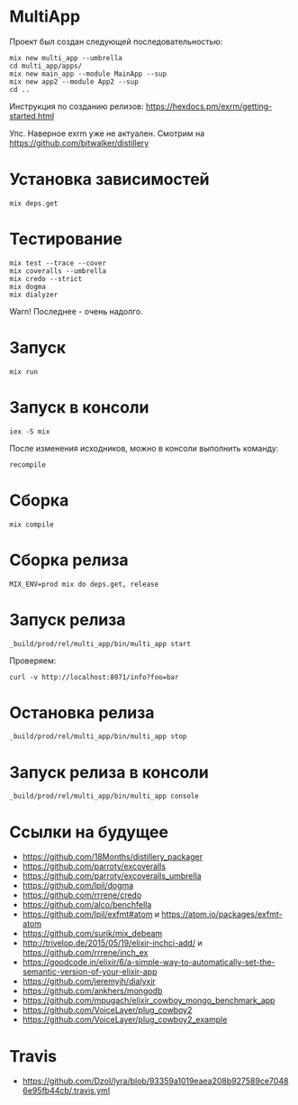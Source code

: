 # MultiApp

Проект был создан следующей последовательностью:

```
mix new multi_app --umbrella
cd multi_app/apps/
mix new main_app --module MainApp --sup
mix new app2 --module App2 --sup
cd ..
```

Инструкция по созданию релизов: https://hexdocs.pm/exrm/getting-started.html

Упс. Наверное exrm уже не актуален.
Смотрим на https://github.com/bitwalker/distillery


# Установка зависимостей

    mix deps.get

# Тестирование

    mix test --trace --cover
    mix coveralls --umbrella
    mix credo --strict
    mix dogma
    mix dialyzer
    
Warn! Последнее - очень надолго.

# Запуск

    mix run
    
# Запуск в консоли

    iex -S mix
    
После изменения исходников, можно в консоли выполнить команду:

    recompile

# Сборка

    mix compile

# Сборка релиза

    MIX_ENV=prod mix do deps.get, release

# Запуск релиза

    _build/prod/rel/multi_app/bin/multi_app start
    
Проверяем:
    
    curl -v http://localhost:8071/info?foo=bar


# Остановка релиза

    _build/prod/rel/multi_app/bin/multi_app stop

# Запуск релиза в консоли

    _build/prod/rel/multi_app/bin/multi_app console



# Ссылки на будущее

- https://github.com/18Months/distillery_packager
- https://github.com/parroty/excoveralls
- https://github.com/parroty/excoveralls_umbrella
- https://github.com/lpil/dogma
- https://github.com/rrrene/credo
- https://github.com/alco/benchfella
- https://github.com/lpil/exfmt#atom и https://atom.io/packages/exfmt-atom
- https://github.com/surik/mix_debeam
- http://trivelop.de/2015/05/19/elixir-inchci-add/ и https://github.com/rrrene/inch_ex
- https://goodcode.in/elixir/6/a-simple-way-to-automatically-set-the-semantic-version-of-your-elixir-app
- https://github.com/jeremyjh/dialyxir
- https://github.com/ankhers/mongodb
- https://github.com/mpugach/elixir_cowboy_mongo_benchmark_app
- https://github.com/VoiceLayer/plug_cowboy2
- https://github.com/VoiceLayer/plug_cowboy2_example

# Travis

- https://github.com/Dzol/lyra/blob/93359a1019eaea208b927589ce70486e95fb44cb/.travis.yml
